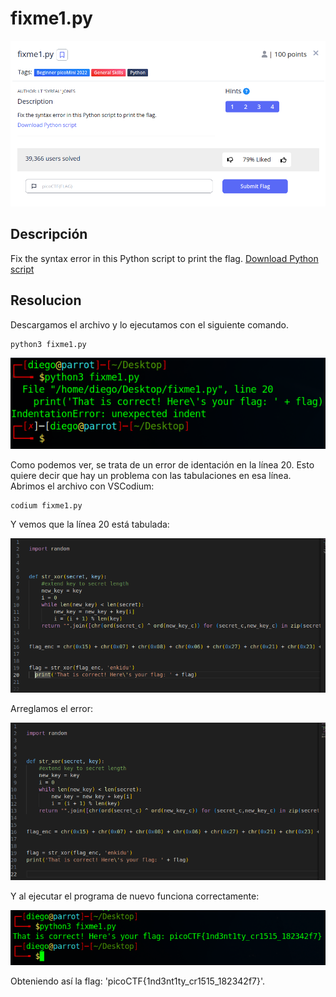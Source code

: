# fixme1.py
![Descripcion del CTF](img/description.png)

## Descripción
Fix the syntax error in this Python script to print the flag.
[Download Python script](https://artifacts.picoctf.net/c/27/fixme1.py)

## Resolucion
Descargamos el archivo y lo ejecutamos con el siguiente comando.

```
python3 fixme1.py
```

![Consola](img/console1.png)

Como podemos ver, se trata de un error de identación en la línea 20. Esto quiere decir que hay un problema con las tabulaciones en esa línea. Abrimos el archivo con VSCodium:

```
codium fixme1.py
```

Y vemos que la línea 20 está tabulada:

![VSCodium](img/codium1.png)

Arreglamos el error:

![VSCodium](img/codium2.png)

Y al ejecutar el programa de nuevo funciona correctamente:

![Consola](img/console2.png)

Obteniendo así la flag: 'picoCTF{1nd3nt1ty_cr1515_182342f7}'.